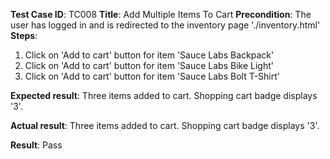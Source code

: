 **Test Case ID**: TC008
**Title**: Add Multiple Items To Cart
**Precondition**: The user has logged in and is redirected to the inventory page './inventory.html'
**Steps**:
1. Click on 'Add to cart' button for item 'Sauce Labs Backpack'
2. Click on 'Add to cart' button for item 'Sauce Labs Bike Light'
3. Click on 'Add to cart' button for item 'Sauce Labs Bolt T-Shirt'

**Expected result**: Three items added to cart. Shopping cart badge displays '3'.

**Actual result**: Three items added to cart. Shopping cart badge displays '3'.

**Result**: Pass